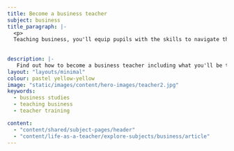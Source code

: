 ```yaml
---
title: Become a business teacher
subject: business
title_paragraph: |-
  <p>
  Teaching business, you'll equip pupils with the skills to navigate the world of work and develop the leaders of tomorrow. You'll teach them to think critically and confidently tackle the challenges of the global economy.</p>
  
  
description: |-
   Find out how to become a business teacher including what you'll be teaching and what funding is available to help you train.
layout: "layouts/minimal"
colour: pastel yellow-yellow
image: "static/images/content/hero-images/teacher2.jpg"
keywords:
  - business studies 
  - teaching business 
  - teacher training

content:
  - "content/shared/subject-pages/header"
  - "content/life-as-a-teacher/explore-subjects/business/article"
---
```

